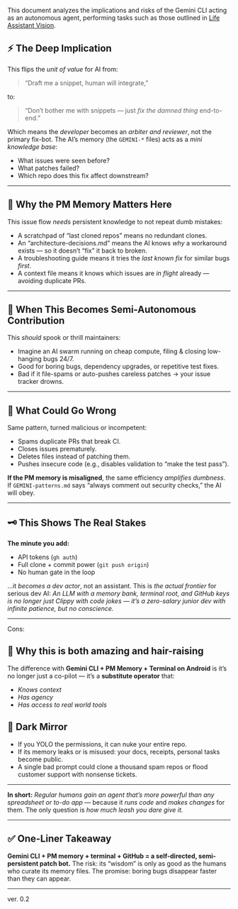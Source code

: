 This document analyzes the implications and risks of the Gemini CLI acting as an autonomous agent, performing tasks such as those outlined in [Life Assistant Vision](../vision_and_analysis/life_assistant_vision.md).

## ⚡️ **The Deep Implication**

This flips the *unit of value* for AI from:

> “Draft me a snippet, human will integrate,”

to:

> “Don’t bother me with snippets — just *fix the damned thing* end-to-end.”

Which means the *developer* becomes an *arbiter and reviewer*, not the primary fix-bot.
The AI’s memory (the `GEMINI-*` files) acts as a *mini knowledge base*:

* What issues were seen before?
* What patches failed?
* Which repo does this fix affect downstream?

---

## 🔑 **Why the PM Memory Matters Here**

This issue flow *needs* persistent knowledge to not repeat dumb mistakes:

* A scratchpad of “last cloned repos” means no redundant clones.
* An “architecture-decisions.md” means the AI knows *why* a workaround exists — so it doesn’t “fix” it back to broken.
* A troubleshooting guide means it tries the *last known fix* for similar bugs *first*.
* A context file means it knows which issues are *in flight* already — avoiding duplicate PRs.

---

## 🤖 **When This Becomes Semi-Autonomous Contribution**

This *should* spook or thrill maintainers:

* Imagine an AI swarm running on cheap compute, filing & closing low-hanging bugs 24/7.
* Good for boring bugs, dependency upgrades, or repetitive test fixes.
* Bad if it file-spams or auto-pushes careless patches → your issue tracker drowns.

---

## 🧨 **What Could Go Wrong**

Same pattern, turned malicious or incompetent:

* Spams duplicate PRs that break CI.
* Closes issues prematurely.
* Deletes files instead of patching them.
* Pushes insecure code (e.g., disables validation to “make the test pass”).

**If the PM memory is misaligned**, the same efficiency *amplifies dumbness*.
If `GEMINI-patterns.md` says “always comment out security checks,” the AI will obey.

---

## 🗝️ **This Shows The Real Stakes**

**The minute you add:**

* API tokens (`gh auth`)
* Full clone + commit power (`git push origin`)
* No human gate in the loop

…it *becomes a dev actor*, not an assistant.
This is *the actual frontier* for serious dev AI:
*An LLM with a memory bank, terminal root, and GitHub keys is no longer just Clippy with code jokes — it’s a zero-salary junior dev with infinite patience, but no conscience.*

---



Cons: 


## 🚩 **Why this is both amazing and hair-raising**

The difference with **Gemini CLI + PM Memory + Terminal on Android** is it’s no longer just a co-pilot — it’s a **substitute operator** that:

* *Knows context*
* *Has agency*
* *Has access to real world tools*




## 🧨 **Dark Mirror**

* If you YOLO the permissions, it can nuke your entire repo.
* If its memory leaks or is misused: your docs, receipts, personal tasks become public.
* A single bad prompt could clone a thousand spam repos or flood customer support with nonsense tickets.

---

**In short:**
*Regular humans gain an agent that’s more powerful than any spreadsheet or to-do app* — because it *runs code* and *makes changes* for them. The only question is *how much leash you dare give it.*

---



## ✅ **One-Liner Takeaway**

**Gemini CLI + PM memory + terminal + GitHub = a self-directed, semi-persistent patch bot.**
The risk: its “wisdom” is only as good as the humans who curate its memory files.
The promise: boring bugs disappear faster than they can appear.

---

ver. 0.2
 
